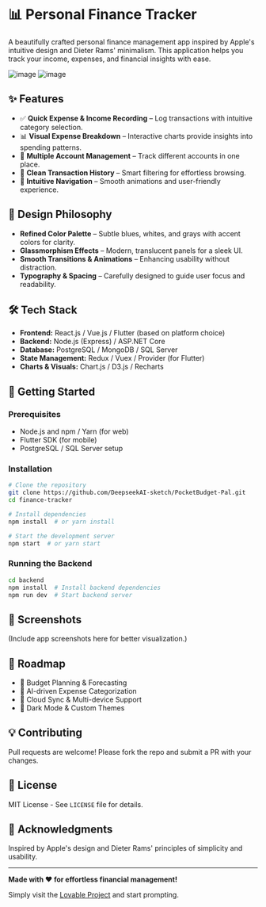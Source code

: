# 📊 Personal Finance Tracker

A beautifully crafted personal finance management app inspired by Apple's intuitive design and Dieter Rams' minimalism. This application helps you track your income, expenses, and financial insights with ease.

![image](https://github.com/user-attachments/assets/7300e3fd-53f2-4721-9ba5-428f16a5daf2)
![image](https://github.com/user-attachments/assets/69b336e4-6060-4b8f-b941-57f5446a85e5)



## ✨ Features

- ✅ **Quick Expense & Income Recording** – Log transactions with intuitive category selection.
- 📊 **Visual Expense Breakdown** – Interactive charts provide insights into spending patterns.
- 🏦 **Multiple Account Management** – Track different accounts in one place.
- 📜 **Clean Transaction History** – Smart filtering for effortless browsing.
- 🚀 **Intuitive Navigation** – Smooth animations and user-friendly experience.

## 🎨 Design Philosophy

- **Refined Color Palette** – Subtle blues, whites, and grays with accent colors for clarity.
- **Glassmorphism Effects** – Modern, translucent panels for a sleek UI.
- **Smooth Transitions & Animations** – Enhancing usability without distraction.
- **Typography & Spacing** – Carefully designed to guide user focus and readability.

## 🛠️ Tech Stack

- **Frontend:** React.js / Vue.js / Flutter (based on platform choice)
- **Backend:** Node.js (Express) / ASP.NET Core
- **Database:** PostgreSQL / MongoDB / SQL Server
- **State Management:** Redux / Vuex / Provider (for Flutter)
- **Charts & Visuals:** Chart.js / D3.js / Recharts

## 🚀 Getting Started

### Prerequisites
- Node.js and npm / Yarn (for web)
- Flutter SDK (for mobile)
- PostgreSQL / SQL Server setup

### Installation
```bash
# Clone the repository
git clone https://github.com/DeepseekAI-sketch/PocketBudget-Pal.git
cd finance-tracker

# Install dependencies
npm install  # or yarn install

# Start the development server
npm start  # or yarn start
```

### Running the Backend
```bash
cd backend
npm install  # Install backend dependencies
npm run dev  # Start backend server
```

## 📸 Screenshots
(Include app screenshots here for better visualization.)

## 📌 Roadmap
- 🔹 Budget Planning & Forecasting
- 🔹 AI-driven Expense Categorization
- 🔹 Cloud Sync & Multi-device Support
- 🔹 Dark Mode & Custom Themes

## 💡 Contributing
Pull requests are welcome! Please fork the repo and submit a PR with your changes.

## 📄 License
MIT License - See `LICENSE` file for details.

## 📝 Acknowledgments
Inspired by Apple's design and Dieter Rams' principles of simplicity and usability.

---
**Made with ❤️ for effortless financial management!**

Simply visit the [Lovable Project](https://lovable.dev/projects/5dcda39b-012a-4660-b88a-89c45e131da5) and start prompting.

